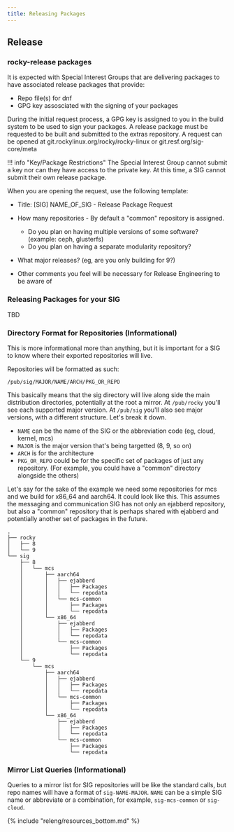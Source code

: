 ```yaml
---
title: Releasing Packages
---
```


## Release

### rocky-release packages

It is expected with Special Interest Groups that are delivering packages to have associated release packages that provide:

* Repo file(s) for dnf
* GPG key assosciated with the signing of your packages

During the initial request process, a GPG key is assigned to you in the build system to be used to sign your packages. A release package must be requested to be built and submitted to the extras repository. A request can be opened at git.rockylinux.org/rocky/rocky-linux or git.resf.org/sig-core/meta

!!! info "Key/Package Restrictions"
    The Special Interest Group cannot submit a key nor can they have access to the private key. At this time, a SIG cannot submit their own release package.

When you are opening the request, use the following template:

* Title: [SIG] NAME_OF_SIG - Release Package Request
* How many repositories - By default a "common" repository is assigned.

  * Do you plan on having multiple versions of some software? (example: ceph, glusterfs)
  * Do you plan on having a separate modularity repository?

* What major releases? (eg, are you only building for 9?)
* Other comments you feel will be necessary for Release Engineering to be aware of

### Releasing Packages for your SIG

TBD

### Directory Format for Repositories (Informational)

This is more informational more than anything, but it is important for a SIG to know where their exported repositories will live.

Repositories will be formatted as such:

`/pub/sig/MAJOR/NAME/ARCH/PKG_OR_REPO`

This basically means that the sig directory will live along side the main distribution directories, potentially at the root a mirror. At `/pub/rocky` you'll see each supported major version. At `/pub/sig` you'll also see major versions, with a different structure. Let's break it down.

* `NAME` can be the name of the SIG or the abbreviation code (eg, cloud, kernel, mcs)
* `MAJOR` is the major version that's being targetted (8, 9, so on)
* `ARCH` is for the architecture
* `PKG_OR_REPO` could be for the specific set of packages of just any repository. (For example, you could have a "common" directory alongside the others)

Let's say for the sake of the example we need some repositories for mcs and we build for x86_64 and aarch64. It could look like this. This assumes the messaging and communication SIG has not only an ejabberd repository, but also a "common" repository that is perhaps shared with ejabberd and potentially another set of packages in the future.

```
.
├── rocky
│   ├── 8
│   └── 9
└── sig
    ├── 8
    │   └── mcs
    │       ├── aarch64
    │       │   ├── ejabberd
    │       │   │   ├── Packages
    │       │   │   └── repodata
    │       │   └── mcs-common
    │       │       ├── Packages
    │       │       └── repodata
    │       └── x86_64
    │           ├── ejabberd
    │           │   ├── Packages
    │           │   └── repodata
    │           └── mcs-common
    │               ├── Packages
    │               └── repodata
    └── 9
        └── mcs
            ├── aarch64
            │   ├── ejabberd
            │   │   ├── Packages
            │   │   └── repodata
            │   └── mcs-common
            │       ├── Packages
            │       └── repodata
            └── x86_64
                ├── ejabberd
                │   ├── Packages
                │   └── repodata
                └── mcs-common
                    ├── Packages
                    └── repodata
```

### Mirror List Queries (Informational)

Queries to a mirror list for SIG repositories will be like the standard calls, but repo names will have a format of `sig-NAME-MAJOR`. `NAME` can be a simple SIG name or abbreviate or a combination, for example, `sig-mcs-common` or `sig-cloud`.

{% include "releng/resources_bottom.md" %}
